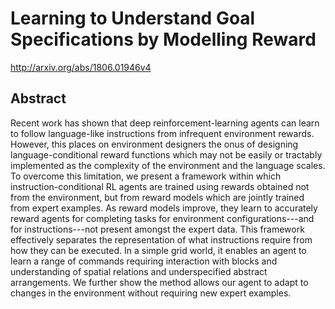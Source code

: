# Learning to Understand Goal Specifications by Modelling Reward
http://arxiv.org/abs/1806.01946v4
## Abstract
Recent work has shown that deep reinforcement-learning agents can learn to follow language-like instructions from infrequent environment rewards. However, this places on environment designers the onus of designing language-conditional reward functions which may not be easily or tractably implemented as the complexity of the environment and the language scales. To overcome this limitation, we present a framework within which instruction-conditional RL agents are trained using rewards obtained not from the environment, but from reward models which are jointly trained from expert examples. As reward models improve, they learn to accurately reward agents for completing tasks for environment configurations---and for instructions---not present amongst the expert data. This framework effectively separates the representation of what instructions require from how they can be executed. In a simple grid world, it enables an agent to learn a range of commands requiring interaction with blocks and understanding of spatial relations and underspecified abstract arrangements. We further show the method allows our agent to adapt to changes in the environment without requiring new expert examples.